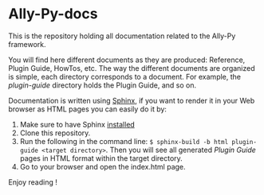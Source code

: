 Ally-Py-docs
============

This is the repository holding all documentation related to the Ally-Py framework.

You will find here different documents as they are produced: Reference, Plugin Guide, HowTos, etc. The way the
different documents are organized is simple, each directory corresponds to a document. For example, the
*plugin-guide* directory holds the Plugin Guide, and so on.

Documentation is written using [Sphinx](http://sphinx-doc.org/), if you want to render it in your Web browser
as HTML pages you can easily do it by:

1. Make sure to have Sphinx [installed](http://sphinx-doc.org/install.html)
2. Clone this repository.
3. Run the following in the command line: `$ sphinx-build -b html plugin-guide <target directory>`. Then you will see all generated *Plugin Guide* pages in HTML format within the target directory.
4. Go to your browser and open the index.html page.

Enjoy reading !
